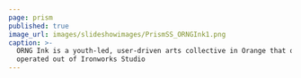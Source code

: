 ```yaml
---
page: prism
published: true
image_url: images/slideshowimages/PrismSS_ORNGInk1.png
caption: >-
  ORNG Ink is a youth-led, user-driven arts collective in Orange that once
  operated out of Ironworks Studio
---
```

